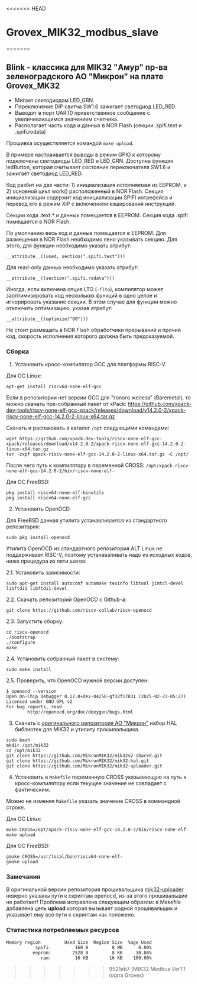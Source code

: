 <<<<<<< HEAD
# Grovex_MIK32_modbus_slave
=======
## Blink - классика для MIK32 "Амур" пр-ва зеленоградского АО "Микрон" на плате Grovex_MK32

- Мигает светодиодом LED_GRN.
- Переключение DIP свитча SW1.6 зажигает светодиод LED_RED.
- Выводит в порт UART0 приветственное сообщение с увеличивающимся значением счетчика.
- Располагает часть кода и данных в NOR Flash (секции .spifi.text и .spifi.rodata)

Прошивка осуществляется командой ```make upload```. 


В примере настраивается выводы в режим GPIO к которому подключены светодиоды LED_RED и LED_GRN. 
Доступна функция ledButton, которая считывает состояние переключателя SW1.6 и зажигает светодиод LED_RED.

Код разбит на две части: 1) инициализация исполняемая из EEPROM, и 2) основной цикл work() расположенный
в NOR Flash. Секция инициализации содержит код инициализации SPIFI интрефейса и перевод его в режим XiP с
включением кэширования инструкций. 

Секции кода .text.* и данных помещается в EEPROM.
Секция кода .spifi помещается в NOR Flash.

По умолчанию весь код и данные помещается в EEPROM. Для размещения в NOR Flash необходимо явно указывать секцию.
Для этого, для функции необходимо указать атрибут:

```__attribute__((used, section(".spifi.text")))```

Для read-only данных необходимо указать атрибут:

```__attribute__((section(".spifi.rodata")))```


Иногда, если включена опция LTO (```-flto```), компилятор может заоптимизировать код нескольких функций в одно целое
и игнорировать указание секции. В этом случае для функции можно отключить оптимизацию, указав атрибут:

```__attribute__((optimize("O0")))```

Не стоит размещать в NOR Flash обработчики прерываний и прочий код, скорость исполнения которого должна быть
предсказуемой.



### Сборка


1. Установить кросс-компилятор GCC для платформы RISC-V. 

Для ОС Linux:

```apt-get install riscv64-none-elf-gcc```

Если в репозитории нет версии GCC для "голого железа" (Baremetal), то можно скачать пре-собранный пакет от xPack: https://github.com/xpack-dev-tools/riscv-none-elf-gcc-xpack/releases/download/v14.2.0-2/xpack-riscv-none-elf-gcc-14.2.0-2-linux-x64.tar.gz

Скачать и распаковать в каталог ```/opt``` следующими командами:
```
wget https://github.com/xpack-dev-tools/riscv-none-elf-gcc-xpack/releases/download/v14.2.0-2/xpack-riscv-none-elf-gcc-14.2.0-2-linux-x64.tar.gz
tar -zxpf xpack-riscv-none-elf-gcc-14.2.0-2-linux-x64.tar.gz -C /opt/
```

После чего путь к компилятору в переменной CROSS: ```/opt/xpack-riscv-none-elf-gcc-14.2.0-2/bin/riscv-none-elf-```


Для ОС FreeBSD:

```
pkg install riscv64-none-elf-binutils
pkg install riscv64-none-elf-gcc
``` 

2. Установить OpenOCD

Для FreeBSD данная утилита устанавливается из стандартного репозитория:

```
sudo pkg install openocd
```

Утилита OpenOCD из стандартного репозитория ALT Linux не поддерживает RISC-V, поэтому устанаваливать надо из исходных кодов, ниже процедура из пяти шагов:

2.1. Установить зависимости:

```
sudo apt-get install autoconf automake texinfo libtool jimtcl-devel libftdi1 libftdi1-devel
```

2.2. Скачать репозиторий OpenOCD с Github-а:

```
git clone https://github.com/riscv-collab/riscv-openocd
```

2.3. Запустить сборку:

```
cd riscv-openocd
./bootstrap
./configure
make
```

2.4. Установить собранный пакет в систему:

```
sudo make install
```

2.5. Проверить, что OpenOCD нужной версии доступен:

```
$ openocd --version
Open On-Chip Debugger 0.12.0+dev-04250-gf32f17831 (2025-02-23-05:27)
Licensed under GNU GPL v2
For bug reports, read
        http://openocd.org/doc/doxygen/bugs.html

```


3. Скачать с [оригинального репозитория АО "Микрон"](https://github.com/MikronMIK32) набор HAL библиотек для MIK32 и утилиту прошивальщика.

```
sudo bash
mkdir /opt/mik32
cd /opt/mik32
git clone https://github.com/MikronMIK32/mik32v2-shared.git
git clone https://github.com/MikronMIK32/mik32-hal.git
git clone https://github.com/MikronMIK32/mik32-uploader.git
```
 
4. Установить в ```Makefile``` переменную CROSS указывающую на путь к кросс-компилятору если текущее значение не совпадает с фактическим.

Можно не изменяя ```Makefile``` указать значение CROSS в коммандной строке.

Для ОС Linux:

```
make CROSS=/opt/xpack-riscv-none-elf-gcc-14.2.0-2/bin/riscv-none-elf-
make upload
```

Для ОС FreeBSD:

```
gmake CROSS=/usr/local/bin/riscv64-none-elf-
gmake upload
``` 

### Замечания 

В оригинальной версии репозитория прошивальщика [mik32-uploader](https://github.com/MikronMIK32/mik32-uploader) неверно указаны пути к скриптам openocd, из-за этого прошивальщик не работает! Проблема исправлена следующим образом: в Makefile добавлена цель **upload** которая вызывает родной прошивальщик и указывает ему все пути к скриптам как положено.

### Статистика потребляемых ресурсов

```
Memory region         Used Size  Region Size  %age Used
           spifi:         160 B         8 MB      0.00%
          eeprom:        2528 B         8 KB     30.86%
             ram:         16 KB        16 KB    100.00%
```



>>>>>>> 9521eb7 (MIK32 Modbus Ver1.1 плата Grovex)
